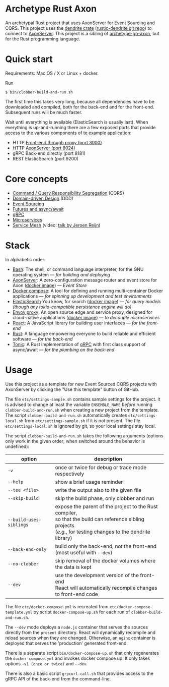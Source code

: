# Archetype Rust Axon

An archetypal Rust project that uses AxonServer for Event Sourcing and CQRS.
This project uses the [dendrite crate](https://crates.io/crates/dendrite) ([rustic-dendrite git repo](https://github.com/dendrite2go/rustic-dendrite)) to connect to [AxonServer](https://axoniq.io/product-overview/axon-server).
This project is a sibling of [archetype-go-axon](https://github.com/dendrite2go/archetype-go-axon), but for the Rust programming language.

# Quick start

Requirements: Mac OS / X or Linux + docker.

Run
```shell
$ bin/clobber-build-and-run.sh
```
The first time this takes very long, because all dependencies have to be downloaded and compiled, both for the back-end and for the front-end. Subsequent runs will be much faster.

Wait until everything is available (ElasticSearch is usually last). When everything is up-and-running there are a few exposed ports that provide access to the various components of te example application:
* HTTP [Front-end through proxy (port 3000)](http://localhost:3000)
* HTTP [AxonServer (port 8024)](http://localhost:8024)
* gRPC Back-end directly (port 8181)
* REST ElasticSearch (port 9200)

# Core concepts

* [Command / Query Responsibility Segregation](http://codebetter.com/gregyoung/2010/02/16/cqrs-task-based-uis-event-sourcing-agh/) (CQRS)
* [Domain-driven Design](https://dddcommunity.org/learning-ddd/what_is_ddd/) (DDD)
* [Event Sourcing](https://axoniq.io/resources/event-sourcing)
* [Futures and async/await](https://rust-lang.github.io/async-book)
* [gRPC](https://grpc.io/)
* [Microservices](https://en.wikipedia.org/wiki/Microservices)
* [Service Mesh](https://buoyant.io/2017/04/25/whats-a-service-mesh-and-why-do-i-need-one/) (video: [talk by Jeroen Reijn](https://2019.jfall.nl/sessions/whats-a-service-mesh-and-why-do-i-need-one/))

# Stack

In alphabetic order:

* [Bash](https://www.gnu.org/software/bash/manual/bash.html): The shell, or command language interpreter, for the GNU operating system — _for building and deploying_
* [AxonServer](https://axoniq.io/product-overview/axon-server): A zero-configuration message router and event store for Axon ([docker image](https://hub.docker.com/r/axoniq/axonserver/)) — _Event Store_
* [Docker compose](https://docs.docker.com/compose/): A tool for defining and running multi-container Docker applications — _for spinning up development and test environments_
* [ElasticSearch](https://www.elastic.co/elasticsearch/) You know, for search ([docker image](https://hub.docker.com/_/elasticsearch)) — _for query models (though any tokio-compatible persistence engine will do)_
* [Envoy proxy](https://www.envoyproxy.io/): An open source edge and service proxy, designed for cloud-native applications ([docker image](https://hub.docker.com/u/envoyproxy/)) — _to decouple microservices_
* [React](https://reactjs.org/): A JavaScript library for building user interfaces — _for the front-end_
* [Rust](https://www.rust-lang.org): A language empowering everyone to build reliable and efficient software — _for the back-end_
* [Tonic](https://github.com/hyperium/tonic): A Rust implementation of [gRPC](https://grpc.io/) with first class support of async/await — _for the plumbing on the back-end_

# Usage

Use this project as a template for new Event Sourced CQRS projects with AxonServer by clicking the "Use this template" button of GitHub.

The file `etc/settings-sample.sh` contains sample settings for the project. It is advised to change at least the variable `ENSEMBLE_NAME` _before_ running `clobber-build-and-run.sh` when creating a new project from the template. The script `clobber-build-and-run.sh` automatically creates `etc/settings-local.sh` from `etc/settings-sample.sh` if it is not present. The file `etc/settings-local.sh` is ignored by git, so your local settings stay local.

The script `clobber-build-and-run.sh` takes the following arguments (options only work in the given order; when switched around the behavior is undefined):

|option|description
|------|-----------
|`-v`|once or twice for debug or trace mode respectively
|`--help`|show a brief usage reminder
|`--tee <file>`|write the output also to the given file
|`--skip-build`|skip the build phase, only clobber and run
|`--build-uses-siblings`|expose the parent of the project to the Rust compiler,<br/>so that the build can reference sibling projects<br/>(_e.g._, for testing changes to the dendrite library)
|`--back-end-only`|build only the back-end, not the front-end<br/>(most useful with `--dev`)
|`--no-clobber`|skip removal of the docker volumes where the data is kept
|`--dev`|use the development version of the front-end<br/>React will automatically recompile changes to front-end code

The file `etc/docker-compose.yml` is recreated from `etc/docker-compose-template.yml` by script `docker-compose-up.sh` for each run of `clobber-build-and-run.sh`.

The `--dev` mode deploys a `node.js` container that serves the sources directly from the `present` directory. React will dynamically recompile and reload sources when they are changed. Otherwise, an `nginx` container is deployed that serves the 'production' generated front-end.

There is a separate script `bin/docker-compose-up.sh` that only regenerates the `docker-compose.yml` and invokes docker compose up. It only takes options `-v1 (once or twice)` and `--dev`.

There is also a basic script `grpcurl-call.sh` that provides access to the gRPC API of the back-end from the command-line.